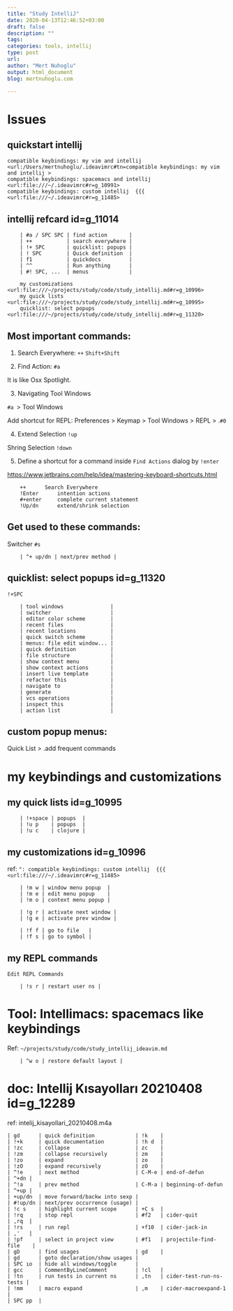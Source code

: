 ```yaml
---
title: "Study IntelliJ"
date: 2020-04-13T12:46:52+03:00 
draft: false
description: ""
tags:
categories: tools, intellij
type: post
url:
author: "Mert Nuhoglu"
output: html_document
blog: mertnuhoglu.com

---
```


# Issues

## quickstart intellij

	compatible keybindings: my vim and intellij <url:/Users/mertnuhoglu/.ideavimrc#tn=compatible keybindings: my vim and intellij >
	compatible keybindings: spacemacs and intellij <url:file:///~/.ideavimrc#r=g_10991>
	compatible keybindings: custom intellij  {{{ <url:file:///~/.ideavimrc#r=g_11485>

## intellij refcard id=g_11014

		| #a / SPC SPC | find action       |
		| ++           | search everywhere |
		| !+ SPC       | quicklist: popups |
		| ! SPC        | Quick definition  |
		| f1           | quickdocs         |
		| ^^           | Run anything      |
		| #! SPC, ...  | menus             |

		my customizations <url:file:///~/projects/study/code/study_intellij.md#r=g_10996>
		my quick lists <url:file:///~/projects/study/code/study_intellij.md#r=g_10995>
		quicklist: select popups <url:file:///~/projects/study/code/study_intellij.md#r=g_11320>

## Most important commands:

01. Search Everywhere: `++` `Shift+Shift`

02. Find Action: `#a`

It is like Osx Spotlight.

03. Navigating Tool Windows

`#a `> Tool Windows

Add shortcut for REPL: Preferences > Keymap > Tool Windows > REPL > .`#0`

04. Extend Selection `!up`

Shring Selection `!down`

05. Define a shortcut for a command inside `Find Actions` dialog by `!enter`

https://www.jetbrains.com/help/idea/mastering-keyboard-shortcuts.html

		++		Search Everywhere
		!Enter		intention actions
		#+enter		complete current statement
		!Up/dn		extend/shrink selection

## Get used to these commands:

Switcher `#s`

		| ^+ up/dn | next/prev method |

## quicklist: select popups id=g_11320

`!+SPC`

		| tool windows               |
		| switcher                   |
		| editor color scheme        |
		| recent files               |
		| recent locations           |
		| quick switch scheme        |
		| menus: file edit window... |
		| quick definition           |
		| file structure             |
		| show context menu          |
		| show context actions       |
		| insert live template       |
		| refactor this              |
		| navigate to                |
		| generate                   |
		| vcs operations             |
		| inspect this               |
		| action list                |

## custom popup menus:

Quick List > .add frequent commands

# my keybindings and customizations

## my quick lists id=g_10995

		| !+space | popups  |
		| !u p    | popups  |
		| !u c    | clojure |

## my customizations id=g_10996

ref: `": compatible keybindings: custom intellij  {{{ <url:file:///~/.ideavimrc#r=g_11485>`

		| !m w | window menu popup  |
		| !m e | edit menu popup    |
		| !m o | context menu popup |

		| !g r | activate next window |
		| !g e | activate prev window |

		| !f f | go to file   |
		| !f s | go to symbol |

## my REPL commands

`Edit REPL Commands`

		| !s r | restart user ns |

# Tool: Intellimacs: spacemacs like keybindings

Ref: `~/projects/study/code/study_intellij_ideavim.md`

		| ^w o | restore default layout |

# doc: Intellij Kısayolları 20210408 id=g_12289

ref: intelij_kisayollari_20210408.m4a

    | gd      | quick definition             | !k    |
    | !+k     | quick documentation          | !h d  |
    | !zc     | collapse                     | zc    |
    | !zm     | collapse recursively         | zm    |
    | !zo     | expand                       | zo    |
    | !zO     | expand recursively           | zO    |
    | ^!e     | next method                  | C-M-e | end-of-defun            | ^+dn |
    | ^!a     | prev method                  | C-M-a | beginning-of-defun      | ^+up |
    | +up/dn  | move forward/backw into sexp |
    | #!up/dn | next/prev occurrence (usage) |
    | !c s    | highlight current scope      | +C s  |
    | !rq     | stop repl                    | #f2   | cider-quit              | ,rq  |
    | !rs     | run repl                     | +f10  | cider-jack-in           | ,'   |
    | !pf     | select in project view       | #f1   | projectile-find-file    |
    | gD      | find usages                  | gd    |
    | gd      | goto declaration/show usages |
    | SPC ıo  | hide all windows/toggle      |
    | gcc     | CommentByLineComment         | !cl   |
    | !tn     | run tests in current ns      | ,tn   | cider-test-run-ns-tests |
    | !mm     | macro expand                 | ,m    | cider-macroexpand-1     |
    | SPC pp  |

